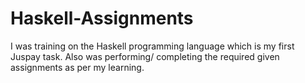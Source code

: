 # Haskell-Assignments
I was training on the Haskell programming language which is my first Juspay task. 
Also was performing/ completing the required given assignments as per my learning.
